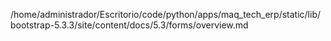 /home/administrador/Escritorio/code/python/apps/maq_tech_erp/static/lib/bootstrap-5.3.3/site/content/docs/5.3/forms/overview.md